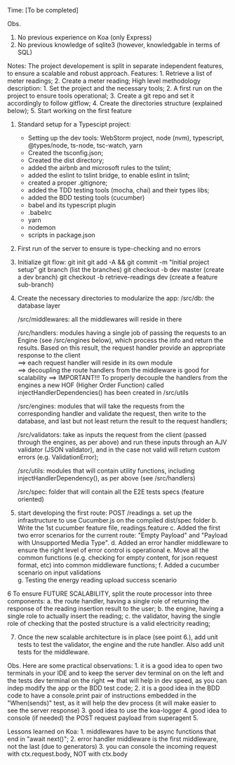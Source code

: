 Time: [To be completed]

Obs. 
1. No previous experience on Koa (only Express)
2. No previous knowledge of sqlite3 (however, knowledgable in terms of SQL)

Notes:
    The project developement is split in separate independent features, to ensure a scalable and robust approach.
    Features:
        1. Retrieve a list of meter readings;
        2. Create a meter reading; 
    High level methodology description:
        1. Set the project and the necessary tools;
        2. A first run on the project to ensure tools operational;
        3. Create a git repo and set it accordingly to follow gitflow;
        4. Create the directories structure (explained below);
        5. Start working on the first feature 

1. Standard setup for a Typescipt project:
    * Setting up the dev tools: WebStorm project,  node (nvm), typescript, @types/node, ts-node, tsc-watch, yarn
    * Created the tsconfig.json;
    * Created the dist directory;
    * added the airbnb and microsoft rules to the tslint;
    * added the eslint to tslint bridge, to enable eslint in tslint;
    * created a proper .gitignore;
    * added the TDD testing tools (mocha, chai) and their types libs;
    * added the BDD testing tools (cucumber)
    * babel and its typescript plugin
    * .babelrc
    * yarn
    * nodemon
    * scripts in package.json
    
2. First run of the server to ensure is type-checking and no errors

3. Initialize git flow: 
    git init
    git add -A && git commit -m "Initial project setup"
    git branch (list the branches)
    git checkout -b dev master (create a dev branch)
    git checkout -b retrieve-readings dev (create a feature sub-branch)
    
4.  Create the necessary directories to modularize the app:
    /src/db: the database layer
    
    /src/middlewares: all the middlewares will reside in there
    
    /src/handlers: 
    modules having a single job of passing the requests to an Engine (see /src/engines below), which process the info and return the results. Based on this result,
 the request handler provide an appropriate response to the client     
                 ==> each request handler will reside in its own module  
                 ==> decoupling the route handlers from the middleware is good for scalability
                 ==> IMPORTANT!!! To properly decouple the handlers from the engines a new
                        HOF (Higher Order Function) called injectHandlerDependencies() has
                        been created in /src/utils
    
    /src/engines:
    modules that will take the requests from the corresponding handler and validate the request, then write to the database, and last but not least return the result to the request handlers;
    
    /src/validators:
    take as inputs the request from the client (passed through the engines, as per above) and run these inputs through an AJV validator (JSON validator), and in the case not valid will return custom errors (e.g. ValidationError);
    
    /src/utils:
    modules that will contain utility functions, including injectHandlerDependency(), as per above (see /src/handlers)
    
    /src/spec:
    folder that will contain all the E2E tests specs (feature oriented)
     

5. start developing the first route: POST /readings
    a. set up the infrastructure to use Cucumber.js on the compiled dist/spec folder
    b. Write the 1st cucumber feature file, readings.feature
    c. Added the first two error scenarios for the current route: "Empty Payload" and "Payload with Unsupported Media Type".
    d. Added an error handler middleware to ensure the right level of error control is operational
    e. Move all the common functions (e.g. checking for empty content, for json request format, etc)
        into common middleware functions;
    f. Added a cucumber scenario on input validations  
    g. Testing the energy reading upload success scenario  
    
6 To ensure FUTURE SCALABILITY, split the route processor into three components: 
    a. the route handler, having a single role of returning the response of the reading insertion result to the user;
    b. the engine, having a single role to actually insert the reading;
    c. the validator, having the single role of checking that the posted structure is a valid electricity reading;
    
7. Once the new scalable architecture is in place (see point 6.), add unit tests to test the validator, the engine and the rute handler. Also add unit tests for the middleware.    
         
    
Obs. Here are some practical observations:
    1. it is a good idea to open two terminals in your IDE and to keep the server dev terminal on on the left and the tests dev terminal on the right ==> that will help in dev speed, as you can indep  modify the app or the BDD test code;
    2. it is a good idea in the BDD code to have a console.print pair of instructions embedded in the "When(sends)" test, as it will help the dev process (it will make easier to see the server response)
    3. good idea to use the koa-logger
    4. good idea to console (if needed) the POST request payload from superagent
    5. 
    
    
Lessons learned on Koa:
    1. middlewares have to be async functions that end in "await next()";
    2. error handler middleware is the first middleware, not the last (due to generators)
    3. you can console the incoming request with ctx.request.body, NOT with ctx.body